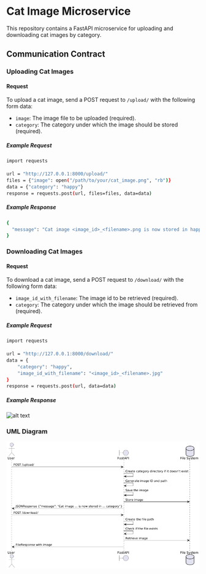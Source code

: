 # Cat Image Microservice

This repository contains a FastAPI microservice for uploading and downloading cat images by category.

## Communication Contract

### Uploading Cat Images

#### Request

To upload a cat image, send a POST request to `/upload/` with the following form data:
- `image`: The image file to be uploaded (required).
- `category`: The category under which the image should be stored (required).

##### Example Request

```bash
import requests

url = "http://127.0.0.1:8000/upload/"
files = {"image": open("/path/to/your/cat_image.png", "rb")}
data = {"category": "happy"}
response = requests.post(url, files=files, data=data)

```
##### Example Response

```bash
{
  "message": "Cat image <image_id>_<filename>.png is now stored in happy category"
}
```

### Downloading Cat Images

#### Request

To download a cat image, send a POST request to `/download/` with the following form data:
- `image_id_with_filename`: The image id to be retrieved (required).
- `category`: The category under which the image should be retrieved from (required).

##### Example Request

```bash
import requests

url = "http://127.0.0.1:8000/download/"
data = {
    "category": "happy",
    "image_id_with_filename": "<image_id>_<filename>.jpg"
}
response = requests.post(url, data=data)
```
##### Example Response

![alt text](https://pngimg.com/uploads/cat/cat_PNG50424.png)

### UML Diagram
![Alt text](/UML/UML.png?raw=true "UML Diagram")
